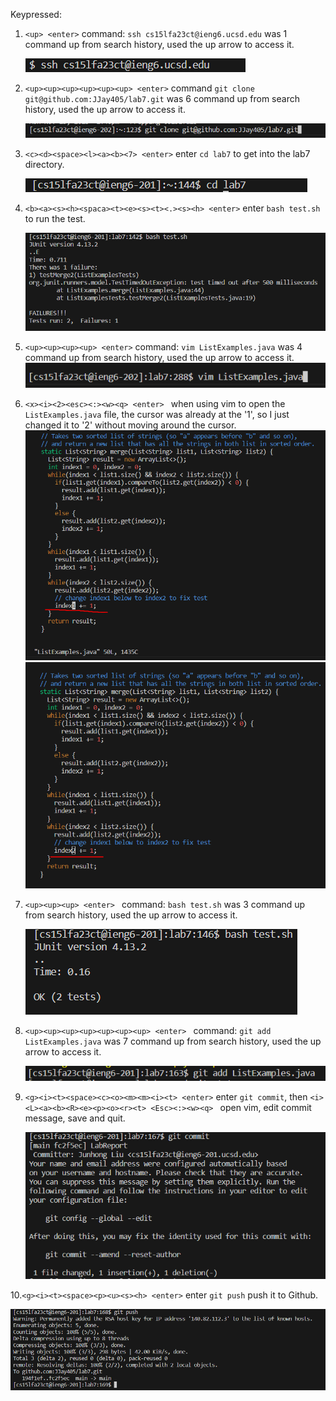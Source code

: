 
 Keypressed: 
 1. ```<up> <enter>```  command: ```ssh cs15lfa23ct@ieng6.ucsd.edu``` was 1 command up from search history, used the up arrow to access it.

    ![Image](7-1.PNG)

2. ```<up><up><up><up><up><up> <enter>``` command ```git clone git@github.com:JJay405/lab7.git``` was 6 command up from search history, used the up arrow to access it.

    ![Image](7-2.PNG)

3. ```<c><d><space><l><a><b><7> <enter>```  enter ```cd lab7``` to get into the lab7 directory.

    ![Image](7-4.PNG)

4. ```<b><a><s><h><spaca><t><e><s><t><.><s><h> <enter>``` enter ```bash test.sh``` to run the test.

   ![Image](7-3.PNG)

5. ```<up><up><up><up> <enter>``` command: ```vim ListExamples.java``` was 4 command up from search history, used the up arrow to access it.
   ![Image](7-10.PNG)
7. ```<x><i><2><esc><:><w><q> <enter> ``` when using vim to open the ```ListExamples.java``` file, the cursor was already at the '1', so I just changed it to '2' without moving around the cursor.
   ![Image](7-11.PNG) ![Image](7-12.PNG)
9. ```<up><up><up> <enter> ``` command: ```bash test.sh``` was 3 command up from search history, used the up arrow to access it. 


   

   
   
    ![Image](7-5.PNG)

10. ```<up><up><up><up><up><up><up> <enter> ``` command: ```git add ListExamples.java``` was 7 command up from search history, used the up arrow to access it.

    ![Image](7-7.PNG)

11. ```<g><i><t><space><c><o><m><m><i><t> <enter>``` enter ``` git commit ```, then ```<i><L><a><b><R><e><p><o><r><t> <Esc><:><w><q> ``` open vim, edit commit message, save and quit.

    ![Image](7-8.PNG)

10.```<g><i><t><space><p><u><s><h> <enter>```  enter ```git push``` push it to Github.

   ![Image](7-9.PNG)
